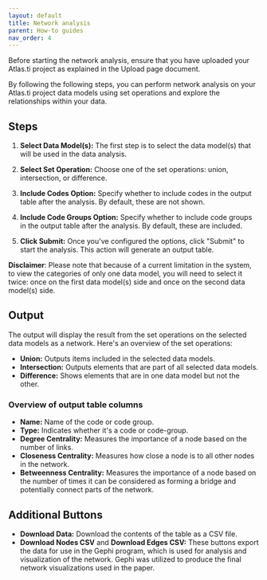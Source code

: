 ```yaml
---
layout: default
title: Network analysis
parent: How-to guides
nav_order: 4
---
```


Before starting the network analysis, ensure that you have uploaded your Atlas.ti project as explained in the Upload page document.

By following the following steps, you can perform network analysis on your Atlas.ti project data models using set operations and explore the relationships within your data.

## Steps

1. **Select Data Model(s):** The first step is to select the data model(s) that will be used in the data analysis.

2. **Select Set Operation:** Choose one of the set operations: union, intersection, or difference.

3. **Include Codes Option:** Specify whether to include codes in the output table after the analysis. By default, these are not shown.

4. **Include Code Groups Option:** Specify whether to include code groups in the output table after the analysis. By default, these are included.

5. **Click Submit:** Once you've configured the options, click "Submit" to start the analysis. This action will generate an output table.

**Disclaimer**: Please note that because of a current limitation in the system, to view the categories of only one data model, you will need to select it twice: once on the first data model(s) side and once on the second data model(s) side.

## Output

The output will display the result from the set operations on the selected data models as a network. Here's an overview of the set operations:

- **Union:** Outputs items included in the selected data models.
- **Intersection:** Outputs elements that are part of all selected data models.
- **Difference:** Shows elements that are in one data model but not the other.

### Overview of output table columns

- **Name:** Name of the code or code group.
- **Type:** Indicates whether it's a code or code-group.
- **Degree Centrality:** Measures the importance of a node based on the number of links.
- **Closeness Centrality:** Measures how close a node is to all other nodes in the network.
- **Betweenness Centrality:** Measures the importance of a node based on the number of times it can be considered as forming a bridge and potentially connect parts of the network.

## Additional Buttons

- **Download Data:** Download the contents of the table as a CSV file.
- **Download Nodes CSV** and **Download Edges CSV:** These buttons export the data for use in the Gephi program, which is used for analysis and visualization of the network. Gephi was utilized to produce the final network visualizations used in the paper.

